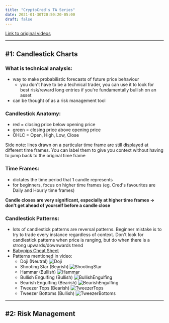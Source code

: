 ```yaml
---
title: "CryptoCred's TA Series"
date: 2021-01-30T20:50:20-05:00
draft: false
---
```


[Link to original videos](https://docs.google.com/document/d/15c3rN15rkXldY8Te3GDG4NG7noaaoikydOoZQlElwXw/edit?usp=sharing)

--- 

## #1: Candlestick Charts
### What is technical analysis: 
- way to make probabilistic forecasts of future price behaviour
  - you don't have to be a technical trader, you can use it to look for best risk/reward long entries if you're fundamentally bullish on an asset  
- can be thought of as a risk management tool

### Candlestick Anatomy: 
- red = closing price below opening price
- green = closing price above opening price
- OHLC = Open, High, Low, Close

Side note: lines drawn on a particular time frame are still displayed at different time frames. You can label them to give you context without having to jump back to the original time frame

### Time Frames: 
- dictates the time period that 1 candle represents
- for beginners, focus on higher time frames (eg. Cred's favourites are Daily and Hourly time frames) 

**Candle closes are very significant, especially at higher time frames -> don't get ahead of yourself before a candle close**

### Candlestick Patterns: 
- lots of candlestick patterns are reversal patterns. Beginner mistake is to try to trade every instance regardless of context. Don't look for candlestick patterns when price is ranging, but do when there is a strong upwards/downwards trend 
- [Babypips Cheat Sheet](https://www.babypips.com/learn/forex/japanese-candlesticks-cheat-sheet)
- Patterns mentioned in video: 
  - Doji (Neutral)
![Doji](/posts/cryptocred/img/1/Doji.png)
  - Shooting Star (Bearish)
![ShootingStar](/posts/cryptocred/img/1/Shooting%20Star.png)
  - Hammar (Bullish)
![Hammar](/posts/cryptocred/img/1/Hammar.png)
  - Bullish Engulfing (Bullish)
![BullishEngulfing](/posts/cryptocred/img/1/Bullish%20Engulfing.png)
  - Bearish Engulfing (Bearish)
![BearishEngulfing](/posts/cryptocred/img/1/Bearish%20Engulfing.png)
  - Tweezer Tops (Bearish)
![TweezerTops](/posts/cryptocred/img/1/Tweezer%20Tops.png)
  - Tweezer Bottoms (Bullish)
![TweezerBottoms](/posts/cryptocred/img/1/Tweezer%20Bottoms.png)

---

## #2: Risk Management